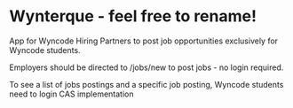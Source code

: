 # Wynterque - feel free to rename! 

App for Wyncode Hiring Partners to post job opportunities exclusively for Wyncode students.

Employers should be directed to /jobs/new to post jobs - no login required.

To see a list of jobs postings and a specific job posting, Wyncode students need to login CAS implementation
